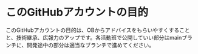 # このGitHubアカウントの目的
このGitHubアカウントの目的は、OBからアドバイスをもらいやすくすることと、技術継承、広報力のアップです。各活動班で公開していい部分はmainブランチに、開発途中の部分は適当なブランチで進めてください。
